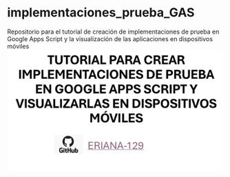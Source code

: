 # implementaciones_prueba_GAS
Repositorio para el tutorial de creación de implementaciones de prueba en Google Apps Script y la visualización de las aplicaciones en dispositivos móviles
![Banner](./tutorial_dev/Diapositiva1.jpg)
